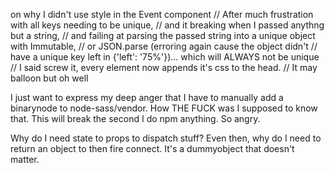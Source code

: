 on why I didn't use style in the Event component
// After much frustration with all keys needing to be unique,
// and it breaking when I passed anythng but a string,
// and failing at parsing the passed string into a unique object with Immutable,
// or JSON.parse (erroring again cause the object didn't
// have a unique key left in {'left': '75%'})... which will ALWAYS not be unique
// I said screw it, every element now appends it's css to the head.
// It may balloon but oh well



I just want to express my deep anger that I have to manually add
a binarynode to node-sass/vendor. How THE FUCK was I supposed to know that.
This will break the second I do npm anything. So angry.

Why do I need state to props to dispatch stuff? Even then, why do I need to return an object to then fire connect. It's a dummyobject that doesn't matter.